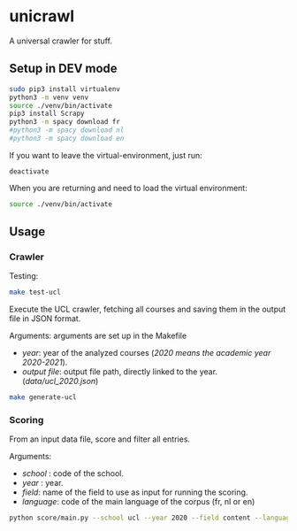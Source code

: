 # unicrawl

A universal crawler for stuff.

## Setup in DEV mode

```bash
sudo pip3 install virtualenv
python3 -m venv venv
source ./venv/bin/activate
pip3 install Scrapy
python3 -m spacy download fr
#python3 -m spacy download nl
#python3 -m spacy download en
```

If you want to leave the virtual-environment, just run:
```
deactivate
```

When you are returning and need to load the virtual environment:
````bash
source ./venv/bin/activate
````

## Usage

### Crawler

Testing: 

```bash
make test-ucl
```

Execute the UCL crawler, fetching all courses and saving them in the output file in JSON format.

Arguments: arguments are set up in the Makefile
- *year*: year of the analyzed courses (*2020 means the academic year 2020-2021*). 
- *output file*: output file path, directly linked to the year. (*data/ucl_2020.json*)

```bash
make generate-ucl
```

### Scoring

From an input data file, score and filter all entries.

Arguments:
- *school* : code of the school. 
- *year* : year. 
- *field*: name of the field to use as input for running the scoring.
- *language*: code of the main language of the corpus (fr, nl or en)

```bash
python score/main.py --school ucl --year 2020 --field content --language fr
```
